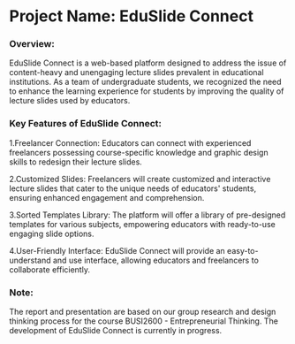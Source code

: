 # Project Name: EduSlide Connect

### Overview:
EduSlide Connect is a web-based platform designed to address the issue of content-heavy and unengaging lecture slides prevalent in educational institutions. As a team of undergraduate students, we recognized the need to enhance the learning experience for students by improving the quality of lecture slides used by educators.

### Key Features of EduSlide Connect:

1.Freelancer Connection: Educators can connect with experienced freelancers possessing course-specific knowledge and graphic design skills to redesign their lecture slides.

2.Customized Slides: Freelancers will create customized and interactive lecture slides that cater to the unique needs of educators' students, ensuring enhanced engagement and comprehension.

3.Sorted Templates Library: The platform will offer a library of pre-designed templates for various subjects, empowering educators with ready-to-use engaging slide options.

4.User-Friendly Interface: EduSlide Connect will provide an easy-to-understand and use interface, allowing educators and freelancers to collaborate efficiently.

### Note: 
The report and presentation are based on our group research and design thinking process for the course BUSI2600 - Entrepreneurial Thinking. The development of EduSlide Connect is currently in progress.
